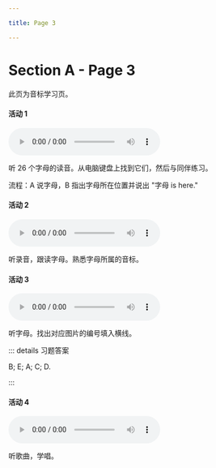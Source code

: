 ```yaml
---

title: Page 3

---
```


# Section A - Page 3

此页为音标学习页。

#### 活动 1

<div><audio src="https://www.pep.com.cn/yyszptzy/7s-04-Starter-Unit-1-Pronunciation-1.mp3" class="col-xs-12 col-sm-12 col-md-6 col-lg-6" controls=""></audio></div>

听 26 个字母的读音。从电脑键盘上找到它们，然后与同伴练习。

流程：A 说字母，B 指出字母所在位置并说出 "字母 is here."

#### 活动 2

<div><audio src="https://www.pep.com.cn/yyszptzy/7s-05-Starter-Unit-1-Pronunciation-2.mp3" class="col-xs-12 col-sm-12 col-md-6 col-lg-6" controls=""></audio></div>

听录音，跟读字母。熟悉字母所属的音标。

#### 活动 3

<div><audio src="https://www.pep.com.cn/yyszptzy/7s-06-Starter-Unit-1-Pronunciation-3.mp3" class="col-xs-12 col-sm-12 col-md-6 col-lg-6" controls=""></audio></div>

听字母。找出对应图片的编号填入横线。

::: details 习题答案

B; E; A; C; D.

:::

#### 活动 4

<div><audio src="https://www.pep.com.cn/yyszptzy/7s-07-Starter-Unit-1-Pronunciation-4.mp3" class="col-xs-12 col-sm-12 col-md-6 col-lg-6" controls=""></audio></div>

听歌曲，学唱。

